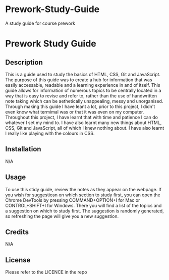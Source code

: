 # Prework-Study-Guide
A study guide for course prework
# Prework Study Guide

## Description
This is a guide used to study the basics of HTML, CSS, Git and JavaScript. The purpose of this guide was to create a hub for information that was easily accessable, readable and a learning experience in and of itself. This guide allows for information of numerous topics to be centrally located in a way that is easy to revise and refer to, rather than the use of handwritten note taking which can be aethetically unappealing, messy and unorganised. Through making this guide I have leant a lot, prior to this project, I didn't even know what termimal was or that it was even on my computer. Throughout this project, I have learnt that with time and patience I can do whatever I set my mind to. I have also learnt many new things about HTML, CSS, Git and JavaScript, all of which I knew nothing about. I have also learnt I really like playing with the colours in CSS.

## Installation
N/A

## Usage
To use this stidy guide, review the notes as they appear on the webpage. If you wish for suggestiosn on which section to study first, you can open the Chrome DevTools by pressing COMMAND+OPTION+I for Mac or CONTROL+SHIFT+I for Windows. There you will find a list of the topics and a suggestion on which to study first. The suggestion is randomly generated, so refreshing the page will give you a new suggestion.

## Credits
N/A

## License
Please refer to the LICENCE in the repo